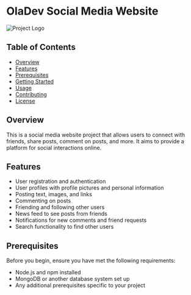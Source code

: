 # OlaDev Social Media Website

![Project Logo](https://i.ibb.co/kD7vs27/OlaDev.png)


## Table of Contents
- [Overview](#overview)
- [Features](#features)
- [Prerequisites](#prerequisites)
- [Getting Started](#getting-started)
- [Usage](#usage)
- [Contributing](#contributing)
- [License](#license)

## Overview
This is a social media website project that allows users to connect with friends, share posts, comment on posts, and more. It aims to provide a platform for social interactions online.

## Features
- User registration and authentication
- User profiles with profile pictures and personal information
- Posting text, images, and links
- Commenting on posts
- Friending and following other users
- News feed to see posts from friends
- Notifications for new comments and friend requests
- Search functionality to find other users

## Prerequisites
Before you begin, ensure you have met the following requirements:
- Node.js and npm installed
- MongoDB or another database system set up
- Any additional prerequisites specific to your project




